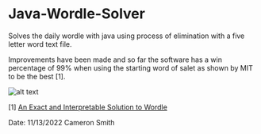 # Java-Wordle-Solver
Solves the daily wordle with java using process of elimination with a five letter word text file.

Improvements have been made and so far the software has a win percentage of 99% when using the starting word of salet as shown by MIT to be the best [1].

![alt text](https://i.imgur.com/UN9a6xj.jpg)

[1] [An Exact and Interpretable Solution to Wordle](https://auction-upload-files.s3.amazonaws.com/Wordle_Paper_Final.pdf)

Date: 11/13/2022
Cameron Smith
